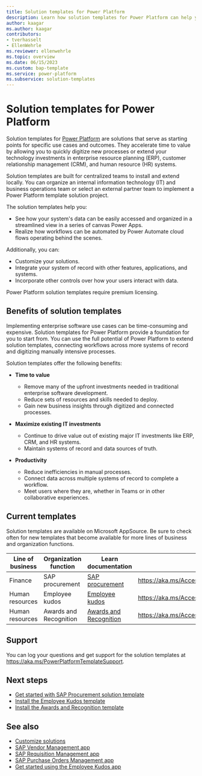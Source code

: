 ```yaml
---
title: Solution templates for Power Platform
description: Learn how solution templates for Power Platform can help you build, extend, and deploy solutions quickly.
author: kaagar
ms.author: kaagar
contributors: 
- tverhasselt
- EllenWehrle
ms.reviewer: ellenwehrle
ms.topic: overview
ms.date: 06/15/2023
ms.custom: bap-template
ms.service: power-platform
ms.subservice: solution-templates
---
```


# Solution templates for Power Platform

Solution templates for [Power Platform](/power-platform/) are solutions that serve as starting points for specific use cases and outcomes. They accelerate time to value by allowing you to quickly digitize new processes or extend your technology investments in enterprise resource planning (ERP), customer relationship management (CRM), and human resource (HR) systems.

Solution templates are built for centralized teams to install and extend locally. You can organize an internal information technology (IT) and business operations team or select an external partner team to implement a Power Platform template solution project.

The solution templates help you:

- See how your system's data can be easily accessed and organized in a streamlined view in a series of canvas Power Apps.
- Realize how workflows can be automated by Power Automate cloud flows operating behind the scenes.

Additionally, you can:

- Customize your solutions.
- Integrate your system of record with other features, applications, and systems.
- Incorporate other controls over how your users interact with data.

Power Platform solution templates require premium licensing.

## Benefits of solution templates

Implementing enterprise software use cases can be time-consuming and expensive. Solution templates for Power Platform provide a foundation for you to start from. You can use the full potential of Power Platform to extend solution templates, connecting workflows across more systems of record and digitizing manually intensive processes.

Solution templates offer the following benefits:

- **Time to value**
  - Remove many of the upfront investments needed in traditional enterprise software development.
  - Reduce sets of resources and skills needed to deploy.
  - Gain new business insights through digitized and connected processes.

- **Maximize existing IT investments**
  - Continue to drive value out of existing major IT investments like ERP, CRM, and HR systems.
  - Maintain systems of record and data sources of truth.

- **Productivity**
  - Reduce inefficiencies in manual processes.
  - Connect data across multiple systems of record to complete a workflow.
  - Meet users where they are, whether in Teams or in other collaborative experiences.

## Current templates

Solution templates are available on Microsoft AppSource. Be sure to check often for new templates that become available for more lines of business and organization functions.

| Line of business | Organization function | Learn documentation | Access |
| --- | --- | --- | --- |
| Finance | SAP procurement | [SAP procurement](finance/sap-procurement/overview.md) | <https://aka.ms/AccessSAPProcurementTemplate> |
| Human resources | Employee kudos | [Employee kudos](hr/employee-kudos/overview.md) | <https://aka.ms/AccessEmployeeKudosTemplate> |
| Human resources | Awards and Recognition | [Awards and Recognition](hr/awards-and-recognition/overview.md) | <https://aka.ms/AccessAwardsandRecognitionTemplate> |

## Support

You can log your questions and get support for the solution templates at <https://aka.ms/PowerPlatformTemplateSupport>.

## Next steps

- [Get started with SAP Procurement solution template](finance/sap-procurement/administer/get-started.md)
- [Install the Employee Kudos template](hr/employee-kudos/install.md)
- [Install the Awards and Recognition template](hr/awards-and-recognition/install.md)

## See also

- [Customize solutions](finance/sap-procurement/administer/customize-solutions.md)
- [SAP Vendor Management app](finance/sap-procurement/use/vendor-management.md)
- [SAP Requisition Management app](finance/sap-procurement/use/requisition-management.md)
- [SAP Purchase Orders Management app](finance/sap-procurement/use/purchase-order-management.md)
- [Get started using the Employee Kudos app](hr/employee-kudos/use.md)
